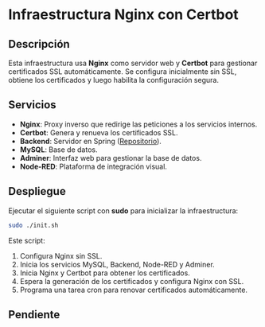 # Infraestructura Nginx con Certbot

## Descripción

Esta infraestructura usa **Nginx** como servidor web y **Certbot** para gestionar certificados SSL automáticamente. Se configura inicialmente sin SSL, obtiene los certificados y luego habilita la configuración segura.

## Servicios

- **Nginx**: Proxy inverso que redirige las peticiones a los servicios internos.
- **Certbot**: Genera y renueva los certificados SSL.
- **Backend**: Servidor en Spring ([Repositorio](https://github.com/simonll4/FuelOps-backend)).
- **MySQL**: Base de datos.
- **Adminer**: Interfaz web para gestionar la base de datos.
- **Node-RED**: Plataforma de integración visual.

## Despliegue

Ejecutar el siguiente script con **sudo** para inicializar la infraestructura:

```bash
sudo ./init.sh
```

Este script:

1. Configura Nginx sin SSL.
2. Inicia los servicios MySQL, Backend, Node-RED y Adminer.
3. Inicia Nginx y Certbot para obtener los certificados.
4. Espera la generación de los certificados y configura Nginx con SSL.
5. Programa una tarea cron para renovar certificados automáticamente.

## Pendiente
